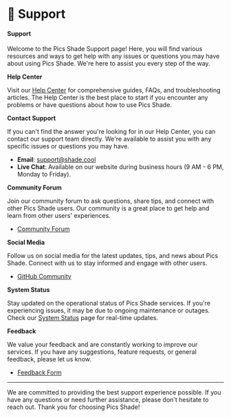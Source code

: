 # 🏅 Support

#### Support

Welcome to the Pics Shade Support page! Here, you will find various resources and ways to get help with any issues or questions you may have about using Pics Shade. We're here to assist you every step of the way.

**Help Center**

Visit our [Help Center](https://github.com/the-shade-project/pics/discussions) for comprehensive guides, FAQs, and troubleshooting articles. The Help Center is the best place to start if you encounter any problems or have questions about how to use Pics Shade.

**Contact Support**

If you can't find the answer you're looking for in our Help Center, you can contact our support team directly. We're available to assist you with any specific issues or questions you may have.

* **Email**: [support@shade.cool](mailto:support@shade.cool)
* **Live Chat**: Available on our website during business hours (9 AM - 6 PM, Monday to Friday).

**Community Forum**

Join our community forum to ask questions, share tips, and connect with other Pics Shade users. Our community is a great place to get help and learn from other users' experiences.

* [Community Forum](https://pics.shade.cool/community)

**Social Media**

Follow us on social media for the latest updates, tips, and news about Pics Shade. Connect with us to stay informed and engage with other users.

* [GitHub Community](https://github.com/the-shade-project/discussions)

**System Status**

Stay updated on the operational status of Pics Shade services. If you're experiencing issues, it may be due to ongoing maintenance or outages. Check our [System Status](https://pics.shade.cool/status) page for real-time updates.

**Feedback**

We value your feedback and are constantly working to improve our services. If you have any suggestions, feature requests, or general feedback, please let us know.

* [Feedback Form](https://github.com/the-shade-project/pics/discussions)

***

We are committed to providing the best support experience possible. If you have any questions or need further assistance, please don't hesitate to reach out. Thank you for choosing Pics Shade!
